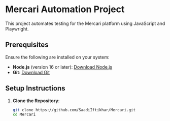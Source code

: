 # Mercari Automation Project

This project automates testing for the Mercari platform using JavaScript and Playwright.

## Prerequisites

Ensure the following are installed on your system:

- **Node.js** (version 16 or later): [Download Node.js](https://nodejs.org/)
- **Git**: [Download Git](https://git-scm.com/)

## Setup Instructions

1. **Clone the Repository**:

   ```bash
   git clone https://github.com/SaadiIftikhar/Mercari.git
   cd Mercari
